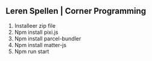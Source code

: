Leren Spellen | Corner Programming
--------------------------------------
1.	Installeer zip file
2.	Npm install pixi.js
3.	Npm install parcel-bundler
4.	Npm install matter-js
5.	Npm run start

